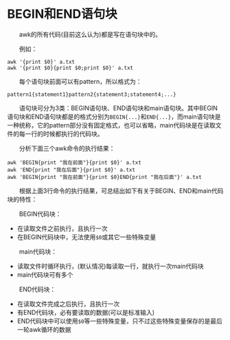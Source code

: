 # BEGIN和END语句块

　　awk的所有代码(目前这么认为)都是写在语句块中的。

　　例如：

```
awk '{print $0}' a.txt
awk '{print $0}{print $0;print $0}' a.txt
```

　　每个语句块前面可以有pattern，所以格式为：

```
pattern1{statement1}pattern2{statement3;statement4;...}
```

　　语句块可分为3类：BEGIN语句块、END语句块和main语句块。其中BEGIN语句块和END语句块都是的格式分别为`BEGIN{...}`​和`END{...}`​，而main语句块是一种统称，它的pattern部分没有固定格式，也可以省略，main代码块是在读取文件的每一行的时候都执行的代码块。

　　分析下面三个awk命令的执行结果：

```
awk 'BEGIN{print "我在前面"}{print $0}' a.txt
awk 'END{print "我在后面"}{print $0}' a.txt
awk 'BEGIN{print "我在前面"}{print $0}END{print "我在后面"}' a.txt
```

　　根据上面3行命令的执行结果，可总结出如下有关于BEGIN、END和main代码块的特性：

　　BEGIN代码块：

* 在读取文件之前执行，且执行一次
* 在BEGIN代码块中，无法使用`$0`​或其它一些特殊变量

　　main代码块：

* 读取文件时循环执行，(默认情况)每读取一行，就执行一次main代码块
* main代码块可有多个

　　END代码块：

* 在读取文件完成之后执行，且执行一次
* 有END代码块，必有要读取的数据(可以是标准输入)
* END代码块中可以使用`$0`​等一些特殊变量，只不过这些特殊变量保存的是最后一轮awk循环的数据
